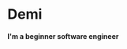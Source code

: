 <html lang="en-US">
  <head>
    <meta charset="utf8" />
    <meta name="viewport" content="width=device-width" />
    <h1>Demi</h1>
  </head>
  <body>
    <h4>I'm a beginner software engineer</h4>
  </body>
</html>